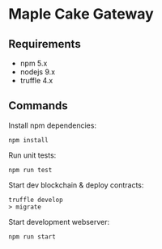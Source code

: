 # Maple Cake Gateway

## Requirements

* npm 5.x
* nodejs 9.x
* truffle 4.x

## Commands

Install npm dependencies:

```shell
npm install
```

Run unit tests:

```shell
npm run test
```

Start dev blockchain & deploy contracts:

```shell
truffle develop
> migrate
```

Start development webserver:

```shell
npm run start
```
